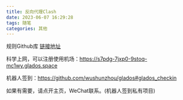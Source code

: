 ```yaml
---
title: 反向代理Clash
date: 2023-06-07 16:29:28
tags: 随笔
categories: 其他
---
```


规则Github库 [链接地址](https://github.com/topics/clash?l=javascript&o=desc&s=updated)

科学上网，可以注册使用机场：https://s7pdg-7jxp0-9stoq-mc1wy.glados.space

机器人签到：https://github.com/wushunzhou/glados#glados_checkin

如果有需要，请点开主页，WeChat联系。(机器人签到私有项目)    
